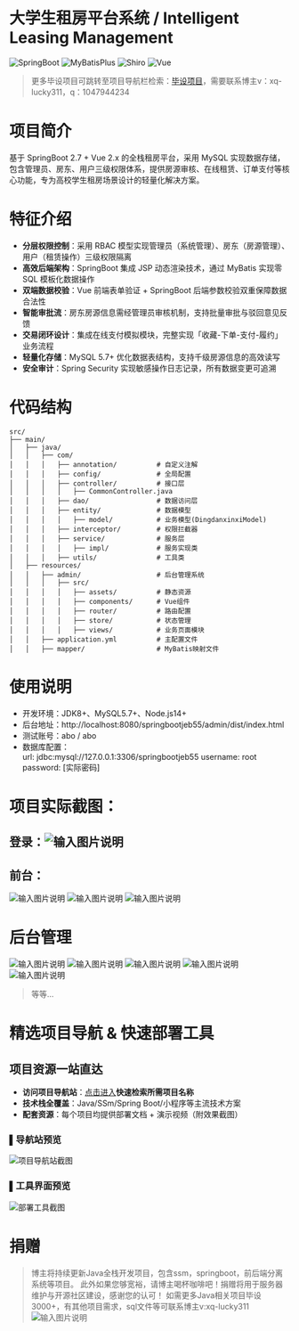 # 大学生租房平台系统 / Intelligent Leasing Management

![SpringBoot](https://img.shields.io/badge/SpringBoot-2.x-brightgreen)
![MyBatisPlus](https://img.shields.io/badge/MyBatisPlus-2.3-orange)
![Shiro](https://img.shields.io/badge/Shiro-1.3.2-blue)
![Vue](https://img.shields.io/badge/Vue-2.x-4fc08d)

> 更多毕设项目可跳转至项目导航栏检索：[毕设项目](http://sysadmin.3vfree.vip)，需要联系博主v：xq-lucky311，q：1047944234

# 项目简介  
基于 SpringBoot 2.7 + Vue 2.x 的全栈租房平台，采用 MySQL 实现数据存储，包含管理员、房东、用户三级权限体系，提供房源审核、在线租赁、订单支付等核心功能，专为高校学生租房场景设计的轻量化解决方案。

# 特征介绍  
- ​**分层权限控制**：采用 RBAC 模型实现管理员（系统管理）、房东（房源管理）、用户（租赁操作）三级权限隔离
- **​高效后端架构**：SpringBoot 集成 JSP 动态渲染技术，通过 MyBatis 实现零 SQL 模板化数据操作
- ​**双端数据校验**：Vue 前端表单验证 + SpringBoot 后端参数校验双重保障数据合法性
- **​智能审批流**：房东房源信息需经管理员审核机制，支持批量审批与驳回意见反馈
- **​交易闭环设计**：集成在线支付模拟模块，完整实现「收藏-下单-支付-履约」业务流程
- **​轻量化存储**：MySQL 5.7+ 优化数据表结构，支持千级房源信息的高效读写
- **​安全审计**：Spring Security 实现敏感操作日志记录，所有数据变更可追溯

# 代码结构 
```
src/
├── main/
│   ├── java/
│   │   ├── com/
│   │   │   ├── annotation/          # 自定义注解
│   │   │   ├── config/              # 全局配置
│   │   │   ├── controller/          # 接口层
│   │   │   │   ├── CommonController.java
│   │   │   ├── dao/                 # 数据访问层
│   │   │   ├── entity/              # 数据模型
│   │   │   │   ├── model/           # 业务模型(DingdanxinxiModel)
│   │   │   ├── interceptor/         # 权限拦截器
│   │   │   ├── service/             # 服务层
│   │   │   │   ├── impl/            # 服务实现类
│   │   │   ├── utils/               # 工具类
│   ├── resources/
│   │   ├── admin/                   # 后台管理系统
│   │   │   ├── src/
│   │   │   │   ├── assets/          # 静态资源
│   │   │   │   ├── components/      # Vue组件
│   │   │   │   ├── router/          # 路由配置
│   │   │   │   ├── store/           # 状态管理
│   │   │   │   ├── views/           # 业务页面模块
│   │   ├── application.yml          # 主配置文件
│   │   ├── mapper/                  # MyBatis映射文件
```

# 使用说明
- 开发环境：JDK8+、MySQL5.7+、Node.js14+
- 后台地址：http://localhost:8080/springbootjeb55/admin/dist/index.html
- 测试账号：abo / abo
- 数据库配置：  
  url: jdbc:mysql://127.0.0.1:3306/springbootjeb55
  username: root
  password: [实际密码]

# 项目实际截图：
## 登录：![输入图片说明](大学生租房平台登录/login.png)

## 前台：
![输入图片说明](大学生租房平台登录/租房平台/首页.png)
![输入图片说明](大学生租房平台登录/租房平台/房源详情.png)
![输入图片说明](大学生租房平台登录/租房平台/个人中心.png)

# 后台管理
![输入图片说明](大学生租房平台登录/后台管理/首页.png)
![输入图片说明](大学生租房平台登录/后台管理/房源信息.png)
![输入图片说明](大学生租房平台登录/后台管理/用户管理.png)
![输入图片说明](大学生租房平台登录/后台管理/订单信息.png)
![输入图片说明](大学生租房平台登录/后台管理/申请审批.png)
> 等等...


# 精选项目导航 & 快速部署工具
## 项目资源一站直达
- ​**访问项目导航站**：[点击进入](http://sysadmin.3vfree.vip)**快速检索所需项目名称**
- ​**技术栈全覆盖**：Java/SSm/Spring Boot/小程序等主流技术方案
- ​**配套资源**：每个项目均提供部署文档 + 演示视频（附效果截图）

### ▌导航站预览
![项目导航站截图](工具/项目检索工具.png)

### ▌工具界面预览
![部署工具截图](工具/一键部署工具.png)

# 捐赠
> 博主将持续更新Java全栈开发项目，包含ssm，springboot，前后端分离系统等项目。
> 此外如果您够宽裕，请博主喝杯咖啡吧！捐赠将用于服务器维护与开源社区建设，感谢您的认可！
> 如需更多Java相关项目毕设3000+，有其他项目需求，sql文件等可联系博主v:xq-lucky311
![输入图片说明](%E7%91%9E%E5%B9%B8%EF%BC%81%E7%91%9E%E5%B9%B8%EF%BC%81.png)